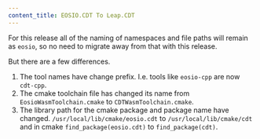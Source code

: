 ```yaml
---
content_title: EOSIO.CDT To Leap.CDT
---
```


For this release all of the naming of namespaces and file paths will remain as `eosio`, so no need to migrate away from that with this release.

But there are a few differences.

1. The tool names have change prefix. I.e. tools like `eosio-cpp` are now `cdt-cpp`.
2. The cmake toolchain file has changed its name from `EosioWasmToolchain.cmake` to `CDTWasmToolchain.cmake`.
3. The library path for the cmake package and package name have changed. `/usr/local/lib/cmake/eosio.cdt` to `/usr/local/lib/cmake/cdt` and in cmake `find_package(eosio.cdt)` to `find_package(cdt)`.
